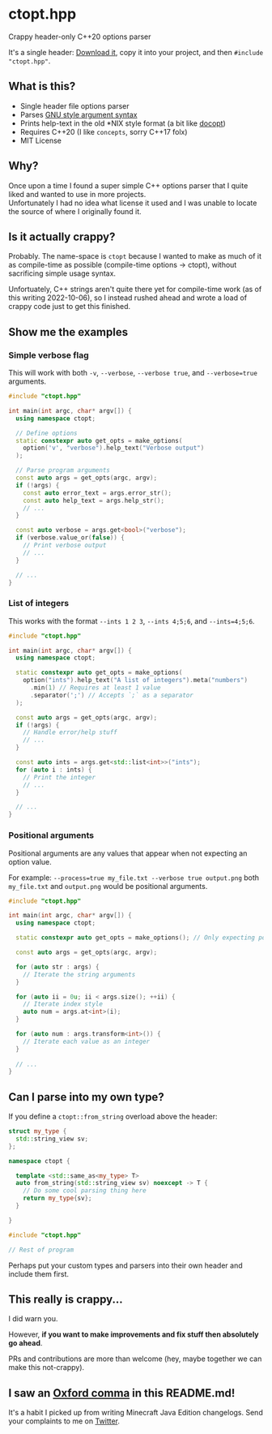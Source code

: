 # ctopt.hpp

Crappy header-only C++20 options parser

It's a single header: [Download it](ctopt.hpp), copy it into your project, and then `#include "ctopt.hpp"`.

## What is this?

* Single header file options parser
* Parses [GNU style argument syntax](https://www.gnu.org/software/libc/manual/html_node/Argument-Syntax.html)
* Prints help-text in the old *NIX style format (a bit like [docopt](http://docopt.org/))
* Requires C++20 (I like `concepts`, sorry C++17 folx)
* MIT License

## Why?

Once upon a time I found a super simple C++ options parser that I quite liked and wanted to use in more projects.    
Unfortunately I had no idea what license it used and I was unable to locate the source of where I originally found it.

## Is it actually crappy?

Probably. The name-space is `ctopt` because I wanted to make as much of it as compile-time as possible (compile-time options -> ctopt), without sacrificing simple usage syntax.

Unfortuately, C++ strings aren't quite there yet for compile-time work (as of this writing 2022-10-06), so I instead rushed ahead and wrote a load of crappy code just to get this finished.

## Show me the examples

### Simple verbose flag

This will work with both `-v`, `--verbose`, `--verbose true`, and `--verbose=true` arguments.

```c++
#include "ctopt.hpp"

int main(int argc, char* argv[]) {
  using namespace ctopt;

  // Define options
  static constexpr auto get_opts = make_options(
    option('v', "verbose").help_text("Verbose output")
  );

  // Parse program arguments
  const auto args = get_opts(argc, argv);
  if (!args) {
    const auto error_text = args.error_str();
    const auto help_text = args.help_str();
    // ...
  }

  const auto verbose = args.get<bool>("verbose");
  if (verbose.value_or(false)) {
    // Print verbose output
    // ...
  }

  // ...
}
```

### List of integers

This works with the format `--ints 1 2 3`, `--ints 4;5;6`, and `--ints=4;5;6`.

```c++
#include "ctopt.hpp"

int main(int argc, char* argv[]) {
  using namespace ctopt;

  static constexpr auto get_opts = make_options(
    option("ints").help_text("A list of integers").meta("numbers")
      .min(1) // Requires at least 1 value
      .separator(';') // Accepts `;` as a separator
  );

  const auto args = get_opts(argc, argv);
  if (!args) {
    // Handle error/help stuff
    // ...
  }

  const auto ints = args.get<std::list<int>>("ints");
  for (auto i : ints) {
    // Print the integer
    // ...
  }

  // ...
}
```

### Positional arguments

Positional arguments are any values that appear when not expecting an option value.

For example: `--process=true my_file.txt --verbose true output.png` both `my_file.txt` and `output.png` would be positional arguments.

```c++
#include "ctopt.hpp"

int main(int argc, char* argv[]) {
  using namespace ctopt;

  static constexpr auto get_opts = make_options(); // Only expecting positional arguments

  const auto args = get_opts(argc, argv);

  for (auto str : args) {
    // Iterate the string arguments
  }

  for (auto ii = 0u; ii < args.size(); ++ii) {
    // Iterate index style
    auto num = args.at<int>(i);
  }

  for (auto num : args.transform<int>()) {
    // Iterate each value as an integer
  }
  
  // ...
}
```

## Can I parse into my own type?

If you define a `ctopt::from_string` overload above the header:

```c++
struct my_type {
  std::string_view sv;
};

namespace ctopt {

  template <std::same_as<my_type> T>
  auto from_string(std::string_view sv) noexcept -> T {
    // Do some cool parsing thing here
    return my_type{sv};
  }

}

#include "ctopt.hpp"

// Rest of program
```

Perhaps put your custom types and parsers into their own header and include them first.

## This really is crappy...

I did warn you.

However, **if you want to make improvements and fix stuff then absolutely go ahead**.

PRs and contributions are more than welcome (hey, maybe together we can make this not-crappy).

## I saw an [Oxford comma](https://en.wikipedia.org/wiki/Serial_comma) in this README.md!

It's a habit I picked up from writing Minecraft Java Edition changelogs. Send your complaints to me on [Twitter](https://twitter.com/Xilefian).

